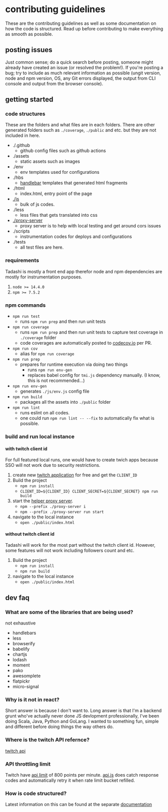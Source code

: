 # contributing guidelines

These are the contributing guidelines as well as some documentation on how the code is structured. Read up before contributing to make everything as smooth as possible.

## posting issues

Just common sense; do a quick search before posting, someone might already have created an issue (or resolved the problem!). If you're posting a bug; try to include as much relevant information as possible (ungit version, node and npm version, OS, any Git errors displayed, the output from CLI console and output from the browser console).

## getting started

### code structures

These are the folders and what files are in each folders.  There are other generated folders such as `./coverage`, `./public` and etc. but they are not included in here.

- ./.github
    - github config files such as github actions
- ./assets
    - static assets such as images
- ./env
    - env templates used for configurations
- ./hbs
    - [handlebar](https://handlebarsjs.com/) templates that generated html fragments
- ./html
    - index.html, entry point of the page
- [./js](./js/README.md)
    - bulk of js codes.
- ./less
    - less files that gets translated into css
- [./proxy-server](./proxy-server/README.md)
    - proxy server is to help with local testing and get around cors issues
- ./scripts
    - instrumentation codes for deploys and configurations  
- ./tests
    - all test files are here.

### requirements

Tadashi is mostly a front end app therefor node and npm dependencies are mostly for instrumentation purposes.

1. `node >= 14.4.0`
2. `npm >= 7.5.2`

### npm commands

- `npm run test`
    - runs `npm run prep` and then run unit tests
- `npm run coverage`
    - runs `npm run prep` and then run unit tests to capture test coverage in `./coverage` folder
    - code coverages are automatically posted to [codecov.io](https://codecov.io/gh/jung-kim/tadashi) per PR.
- `npm run cov`
    - alias for `npm run coverage`
- `npm run prep`
    - prepares for runtime execution via doing two things
        - runs `npm run env-gen` 
        - replaces babel config for `tmi.js` dependency manually. (I know, this is not recommended...)
- `npm run env-gen`
    - generates `./js/env.js` config file
- `npm run build`
    - packages all the assets into `./public` folder
- `npm run lint`
    - runs eslint on all codes.
    - one could run `npm run lint -- --fix` to automatically fix what is possible.

### build and run local instance

#### with twitch client id
For full featured local runs, one would have to create twich apps because SSO will not work due to security restrictions.

1. create new [twitch application](https://dev.twitch.tv/console/apps/create) for free and get the `CLIENT_ID`
2. Build the project
    - `npm run install`
    - `CLIENT_ID=${CLIENT_ID} CLIENT_SECRET=${CLIENT_SECRET} npm run build`
3. start the [helper proxy server](./proxy-server/README.md).
    - `npm --prefix ./proxy-server i` 
    - `npm --prefix ./proxy-server run start`
4. navigate to the local instance
    - `open ./public/index.html`

#### without twitch client id
Tadashi will work for the most part without the twitch client id.  However, some features will not work including followers count and etc.

1. Build the project
    - `npm run install`
    - `npm run build`
4. navigate to the local instance
    - `open ./public/index.html`

## dev faq

### What are some of the libraries that are being used?
not exhaustive

- handlebars
- less
- browserify
- babelify
- chartjs
- lodash
- moment
- pako
- awesomplete
- flatpickr
- micro-signal

### Why is it not in react?
Short answer is because I don't want to.  Long answer is that I'm a backend grunt who've actually never done JS devlopment professionally, I've been doing Scala, Java, Python and GoLang.  I wanted to something fun, simple and different before doing things the way others do.

### Where is the twitch API refernce?
[twitch api](https://dev.twitch.tv/docs/api/)

### API throttling limit
Twitch have [api limit](https://dev.twitch.tv/docs/api/guide#rate-limits) of 800 points per minute.  [api.js](./js/simpletons/api.js) does catch response codes and automatically retry it when rate limit bucket refilled.

### How is code structured?
Latest information on this can be found at the separate [documentation](./js/README.md)
